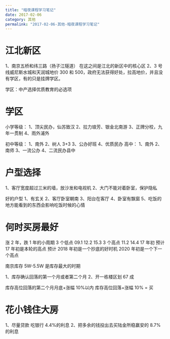 ```yaml
---
title: "暗夜课程学习笔记"
date: 2017-02-06
category: 其他
permalink: "2017-02-06-其他-暗夜课程学习笔记"
---
```


# 江北新区

1、南京五桥和纬三路（扬子江隧道）
在这之间是江北的新区中的核心区
2、3 号线威尼斯水城和天润城地价 300 和 500，政府无法获得好处，拉高地价，并且没有学区，有的只是挂牌学区。

学区：中产选择优质教育的必选项

# 学区

小学等级：
1、顶尖民办，仙苏致汉
2、拉力琅芳、银金北南游
3、正牌分校，九年一贯制
4、雨外浦外

初中等级：
1、南外
2、树人 3+3
3、公办好班
4、优质民办
高中：
1、南外
2、南师
3、一流公办
4、二流民办县中

# 户型选择

1、客厅宽度超过三米的墙，放沙发和电视机
2、大门不能对着卧室，保护隐私

好的户型
1、有玄关
2、客厅卧室朝南
3、阳台在客厅
4、卧室有飘窗
5、吃饭的地方能看到的东西会影响吃饭时候的心情

# 何时买房最好

涨 2 年，跌 1 年的小周期
3 个低点
09.1
12.2
15.3
3 个高点
11.2
14.4
17 年初
预计 17 年初是本轮的高点
预计 2018 年初是一个抄底的好时机
2020 年初是一个下一个高点

南京库存 5W-5.5W 是库存最大的时期

1、库存确认回落的第一个月或者第二个月
2、开一栋楼区划 67 成

库存高位回落的第二个月月底+涨幅 10%以内
库存高位回落+涨幅 10% = 买

# 花小钱住大房

1、尽量贷款
吃银行 4.4%的利息
2、把多余的钱投出去买陆金所稳赢安的 8.7%的利息
